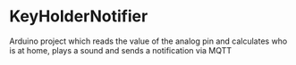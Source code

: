 # KeyHolderNotifier
Arduino project which reads the value of the analog pin and calculates who is at home, plays a sound and sends a notification via MQTT
